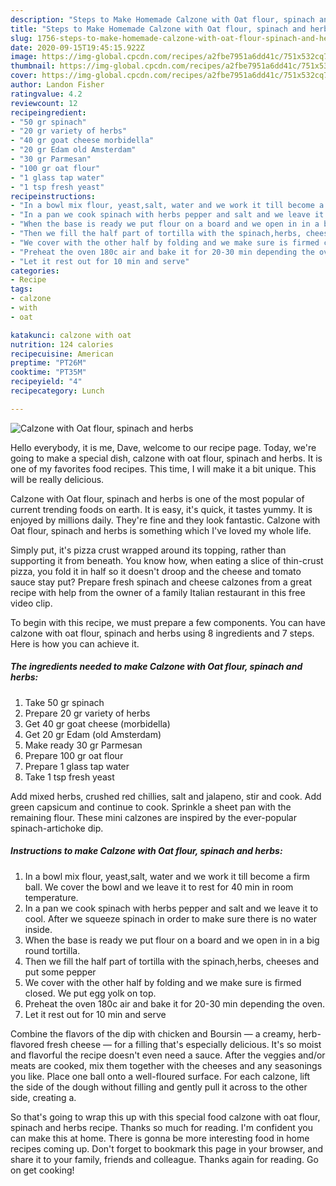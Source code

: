 ```yaml
---
description: "Steps to Make Homemade Calzone with Oat flour, spinach and herbs"
title: "Steps to Make Homemade Calzone with Oat flour, spinach and herbs"
slug: 1756-steps-to-make-homemade-calzone-with-oat-flour-spinach-and-herbs
date: 2020-09-15T19:45:15.922Z
image: https://img-global.cpcdn.com/recipes/a2fbe7951a6dd41c/751x532cq70/calzone-with-oat-flour-spinach-and-herbs-recipe-main-photo.jpg
thumbnail: https://img-global.cpcdn.com/recipes/a2fbe7951a6dd41c/751x532cq70/calzone-with-oat-flour-spinach-and-herbs-recipe-main-photo.jpg
cover: https://img-global.cpcdn.com/recipes/a2fbe7951a6dd41c/751x532cq70/calzone-with-oat-flour-spinach-and-herbs-recipe-main-photo.jpg
author: Landon Fisher
ratingvalue: 4.2
reviewcount: 12
recipeingredient:
- "50 gr spinach"
- "20 gr variety of herbs"
- "40 gr goat cheese morbidella"
- "20 gr Edam old Amsterdam"
- "30 gr Parmesan"
- "100 gr oat flour"
- "1 glass tap water"
- "1 tsp fresh yeast"
recipeinstructions:
- "In a bowl mix flour, yeast,salt, water and we work it till become a firm ball. We cover the bowl and we leave it to rest for 40 min in room temperature."
- "In a pan we cook spinach with herbs pepper and salt and we leave it to cool. After we squeeze spinach in order to make sure there is no water inside."
- "When the base is ready we put flour on a board and we open in in a big round tortilla."
- "Then we fill the half part of tortilla with the spinach,herbs, cheeses and put some pepper"
- "We cover with the other half by folding and we make sure is firmed closed. We put egg yolk on top."
- "Preheat the oven 180c air and bake it for 20-30 min depending the oven."
- "Let it rest out for 10 min and serve"
categories:
- Recipe
tags:
- calzone
- with
- oat

katakunci: calzone with oat 
nutrition: 124 calories
recipecuisine: American
preptime: "PT26M"
cooktime: "PT35M"
recipeyield: "4"
recipecategory: Lunch

---
```



![Calzone with Oat flour, spinach and herbs](https://img-global.cpcdn.com/recipes/a2fbe7951a6dd41c/751x532cq70/calzone-with-oat-flour-spinach-and-herbs-recipe-main-photo.jpg)

Hello everybody, it is me, Dave, welcome to our recipe page. Today, we're going to make a special dish, calzone with oat flour, spinach and herbs. It is one of my favorites food recipes. This time, I will make it a bit unique. This will be really delicious.

Calzone with Oat flour, spinach and herbs is one of the most popular of current trending foods on earth. It is easy, it's quick, it tastes yummy. It is enjoyed by millions daily. They're fine and they look fantastic. Calzone with Oat flour, spinach and herbs is something which I've loved my whole life.

Simply put, it&#39;s pizza crust wrapped around its topping, rather than supporting it from beneath. You know how, when eating a slice of thin-crust pizza, you fold it in half so it doesn&#39;t droop and the cheese and tomato sauce stay put? Prepare fresh spinach and cheese calzones from a great recipe with help from the owner of a family Italian restaurant in this free video clip.


To begin with this recipe, we must prepare a few components. You can have calzone with oat flour, spinach and herbs using 8 ingredients and 7 steps. Here is how you can achieve it.

<!--inarticleads1-->

##### The ingredients needed to make Calzone with Oat flour, spinach and herbs:

1. Take 50 gr spinach
1. Prepare 20 gr variety of herbs
1. Get 40 gr goat cheese (morbidella)
1. Get 20 gr Edam (old Amsterdam)
1. Make ready 30 gr Parmesan
1. Prepare 100 gr oat flour
1. Prepare 1 glass tap water
1. Take 1 tsp fresh yeast


Add mixed herbs, crushed red chillies, salt and jalapeno, stir and cook. Add green capsicum and continue to cook. Sprinkle a sheet pan with the remaining flour. These mini calzones are inspired by the ever-popular spinach-artichoke dip. 

<!--inarticleads2-->

##### Instructions to make Calzone with Oat flour, spinach and herbs:

1. In a bowl mix flour, yeast,salt, water and we work it till become a firm ball. We cover the bowl and we leave it to rest for 40 min in room temperature.
1. In a pan we cook spinach with herbs pepper and salt and we leave it to cool. After we squeeze spinach in order to make sure there is no water inside.
1. When the base is ready we put flour on a board and we open in in a big round tortilla.
1. Then we fill the half part of tortilla with the spinach,herbs, cheeses and put some pepper
1. We cover with the other half by folding and we make sure is firmed closed. We put egg yolk on top.
1. Preheat the oven 180c air and bake it for 20-30 min depending the oven.
1. Let it rest out for 10 min and serve


Combine the flavors of the dip with chicken and Boursin — a creamy, herb-flavored fresh cheese — for a filling that&#39;s especially delicious. It&#39;s so moist and flavorful the recipe doesn&#39;t even need a sauce. After the veggies and/or meats are cooked, mix them together with the cheeses and any seasonings you like. Place one ball onto a well-floured surface. For each calzone, lift the side of the dough without filling and gently pull it across to the other side, creating a. 

So that's going to wrap this up with this special food calzone with oat flour, spinach and herbs recipe. Thanks so much for reading. I'm confident you can make this at home. There is gonna be more interesting food in home recipes coming up. Don't forget to bookmark this page in your browser, and share it to your family, friends and colleague. Thanks again for reading. Go on get cooking!

